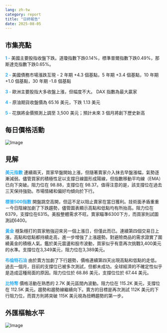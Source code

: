 ```yaml
---
lang: zh-tw
category: report
title: "日終報告"
date: 2025-08-05
---
```



<h2>市集亮點</h2>
<strong style="color: #2caef7;">1 - </strong> 美國主要股指收盤下跌。道瓊指數下跌0.14%，標準普爾指數下跌0.49%，那斯達克指數下跌0.65%。

<strong style="color: #2caef7;">2 - </strong> 美國債務市場漲跌互現 - 2 年期 +4.3 個基點，5 年期 +3.4 個基點，10 年期 +1.0 個基點，30 年期 -1.8 個基點

<strong style="color: #2caef7;">3 - </strong> 歐洲主要股指大多收盤上漲，但幅度不大。 DAX 指數為最大贏家

<strong style="color: #2caef7;">4 - </strong> 原油期貨收盤價為 65.16 美元，下跌 1.13 美元

<strong style="color: #2caef7;">5 - </strong> 花旗將金價預測上調至 3,500 美元；預計未來 3 個月將創下歷史新高



<h2>每日價格活動</h2>
<img src="https://markleighedu.github.io/img/Aug-2025/05-Aug-2025/price.jpg" alt="Image"/>

<h2>見解</h2>
<strong style="color: #2caef7;">美元指數</strong> 連續兩天，買家早盤開始上漲，但隨著賣家介入抹去早盤漲幅，氣勢逐漸減弱。儘管買家的積極性足以支撐日線圖形成陽線，但指數移動平均線（EMA）已向下突破。阻力位在 98.88，支撐位在 98.37。值得注意的是，該支撐位在過去三天保持強勁。市場情緒和偏好均傾向於下行。

<strong style="color: #2caef7;">標普500指數</strong> 開盤跳空高開，但這不足以阻止賣家在當日獲利。技術面矛盾重重－今日陰線加劇了下跌趨勢，儘管圖表顯示高點和低點均有所抬高。阻力位在6379，支撐位在6315。美股整體需求不旺。賣家瞄準6300下方，而買家則試圖測試6400。

<strong style="color: #2caef7;">黃金</strong> 穩紮穩打的買家勉強迎來另一個上漲日，但僅此而已。連續第四個交易日上漲，高點和低點都持續走高，進一步增強了上漲趨勢。對避險商品的需求證實了圍繞黃金的積極人氣。鑑於美元震盪和股市波動，買家似乎有意再次挑戰3,400美元的水準。支撐位在3,349美元，阻力位在3,389美元。

<strong style="color: #2caef7;">布倫特石油</strong> 由於賣方加劇了下行趨勢，價格連續第四天出現高點和低點的走低。過去一個月，目前的支撐位已被多次測試，但都未成功。全球經濟的不確定性似乎是造成這種局面的原因。阻力位位於 68.86 美元，支撐位位於 67.44 美元。

<strong style="color: #2caef7;">比特幣</strong> 價格活動在熟悉的 2.7K 美元區間內波動。阻力位在 115.2K 美元，支撐位在 112.5K 美元。趨勢和趨勢線繼續向下。賣方的目標是再次測試 112K 美元的下行阻力位，而買方則將突破 115K 美元視為扭轉趨勢的第一步。



<h2>外匯樞軸水平</h2>
<img src="https://markleighedu.github.io/img/Aug-2025/05-Aug-2025/pivot.jpg" alt="Image"/>